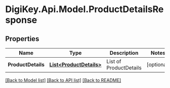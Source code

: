 # DigiKey.Api.Model.ProductDetailsResponse
## Properties

Name | Type | Description | Notes
------------ | ------------- | ------------- | -------------
**ProductDetails** | [**List&lt;ProductDetails&gt;**](ProductDetails.md) | List of ProductDetails | [optional] 

[[Back to Model list]](../README.md#documentation-for-models) [[Back to API list]](../README.md#documentation-for-api-endpoints) [[Back to README]](../README.md)

